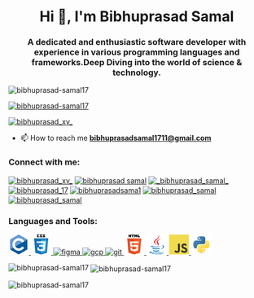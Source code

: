 <h1 align="center">Hi 👋, I'm Bibhuprasad Samal</h1>
<h3 align="center">A dedicated and enthusiastic software developer with experience in various programming languages and frameworks.Deep Diving into the world of science & technology.</h3>

<p align="left"> <img src="https://komarev.com/ghpvc/?username=bibhuprasad-samal17&label=Profile%20views&color=0e75b6&style=flat" alt="bibhuprasad-samal17" /> </p>

<p align="left"> <a href="https://github.com/ryo-ma/github-profile-trophy"><img src="https://github-profile-trophy.vercel.app/?username=bibhuprasad-samal17" alt="bibhuprasad-samal17" /></a> </p>

<p align="left"> <a href="https://twitter.com/bibhuprasad_xv_" target="blank"><img src="https://img.shields.io/twitter/follow/bibhuprasad_xv_?logo=twitter&style=for-the-badge" alt="bibhuprasad_xv_" /></a> </p>

- 📫 How to reach me **bibhuprasadsamal1711@gmail.com**

<h3 align="left">Connect with me:</h3>
<p align="left">
<a href="https://twitter.com/bibhuprasad_xv_" target="blank"><img align="center" src="https://raw.githubusercontent.com/rahuldkjain/github-profile-readme-generator/master/src/images/icons/Social/twitter.svg" alt="bibhuprasad_xv_" height="30" width="40" /></a>
<a href="https://linkedin.com/in/bibhuprasad samal" target="blank"><img align="center" src="https://raw.githubusercontent.com/rahuldkjain/github-profile-readme-generator/master/src/images/icons/Social/linked-in-alt.svg" alt="bibhuprasad samal" height="30" width="40" /></a>
<a href="https://instagram.com/_bibhuprasad_samal_" target="blank"><img align="center" src="https://raw.githubusercontent.com/rahuldkjain/github-profile-readme-generator/master/src/images/icons/Social/instagram.svg" alt="_bibhuprasad_samal_" height="30" width="40" /></a>
<a href="https://www.codechef.com/users/bibhuprasad_17" target="blank"><img align="center" src="https://cdn.jsdelivr.net/npm/simple-icons@3.1.0/icons/codechef.svg" alt="bibhuprasad_17" height="30" width="40" /></a>
<a href="https://www.hackerrank.com/bibhuprasadsama1" target="blank"><img align="center" src="https://raw.githubusercontent.com/rahuldkjain/github-profile-readme-generator/master/src/images/icons/Social/hackerrank.svg" alt="bibhuprasadsama1" height="30" width="40" /></a>
<a href="https://www.leetcode.com/bibhuprasad_samal" target="blank"><img align="center" src="https://raw.githubusercontent.com/rahuldkjain/github-profile-readme-generator/master/src/images/icons/Social/leet-code.svg" alt="bibhuprasad_samal" height="30" width="40" /></a>
<a href="https://auth.geeksforgeeks.org/user/bibhuprasad_samal" target="blank"><img align="center" src="https://raw.githubusercontent.com/rahuldkjain/github-profile-readme-generator/master/src/images/icons/Social/geeks-for-geeks.svg" alt="bibhuprasad_samal" height="30" width="40" /></a>
</p>

<h3 align="left">Languages and Tools:</h3>
<p align="left"> <a href="https://www.cprogramming.com/" target="_blank" rel="noreferrer"> <img src="https://raw.githubusercontent.com/devicons/devicon/master/icons/c/c-original.svg" alt="c" width="40" height="40"/> </a> <a href="https://www.w3schools.com/css/" target="_blank" rel="noreferrer"> <img src="https://raw.githubusercontent.com/devicons/devicon/master/icons/css3/css3-original-wordmark.svg" alt="css3" width="40" height="40"/> </a> <a href="https://www.figma.com/" target="_blank" rel="noreferrer"> <img src="https://www.vectorlogo.zone/logos/figma/figma-icon.svg" alt="figma" width="40" height="40"/> </a> <a href="https://cloud.google.com" target="_blank" rel="noreferrer"> <img src="https://www.vectorlogo.zone/logos/google_cloud/google_cloud-icon.svg" alt="gcp" width="40" height="40"/> </a> <a href="https://git-scm.com/" target="_blank" rel="noreferrer"> <img src="https://www.vectorlogo.zone/logos/git-scm/git-scm-icon.svg" alt="git" width="40" height="40"/> </a> <a href="https://www.w3.org/html/" target="_blank" rel="noreferrer"> <img src="https://raw.githubusercontent.com/devicons/devicon/master/icons/html5/html5-original-wordmark.svg" alt="html5" width="40" height="40"/> </a> <a href="https://www.java.com" target="_blank" rel="noreferrer"> <img src="https://raw.githubusercontent.com/devicons/devicon/master/icons/java/java-original.svg" alt="java" width="40" height="40"/> </a> <a href="https://developer.mozilla.org/en-US/docs/Web/JavaScript" target="_blank" rel="noreferrer"> <img src="https://raw.githubusercontent.com/devicons/devicon/master/icons/javascript/javascript-original.svg" alt="javascript" width="40" height="40"/> </a> <a href="https://www.python.org" target="_blank" rel="noreferrer"> <img src="https://raw.githubusercontent.com/devicons/devicon/master/icons/python/python-original.svg" alt="python" width="40" height="40"/> </a> </p>

<p><img align="left" src="https://github-readme-stats.vercel.app/api/top-langs?username=bibhuprasad-samal17&show_icons=true&locale=en&layout=compact" alt="bibhuprasad-samal17" /></p>

<p>&nbsp;<img align="center" src="https://github-readme-stats.vercel.app/api?username=bibhuprasad-samal17&show_icons=true&locale=en" alt="bibhuprasad-samal17" /></p>

<p><img align="center" src="https://github-readme-streak-stats.herokuapp.com/?user=bibhuprasad-samal17&" alt="bibhuprasad-samal17" /></p>
